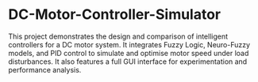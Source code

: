 # DC-Motor-Controller-Simulator
This project demonstrates the design and comparison of intelligent controllers for a DC motor system. It integrates Fuzzy Logic, Neuro-Fuzzy models, and PID control to simulate and optimise motor speed under load disturbances. It also features a full GUI interface for experimentation and performance analysis.
